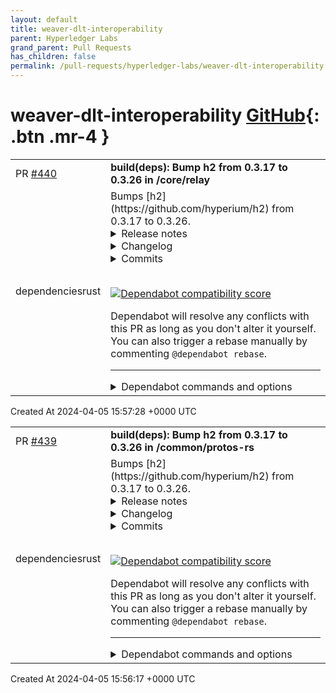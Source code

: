 ```yaml
---
layout: default
title: weaver-dlt-interoperability
parent: Hyperledger Labs
grand_parent: Pull Requests
has_children: false
permalink: /pull-requests/hyperledger-labs/weaver-dlt-interoperability
---
```


# weaver-dlt-interoperability <span class="fs-3 right-align">[GitHub](https://github.com/hyperledger-labs/weaver-dlt-interoperability){: .btn .mr-4 }</span>


<div>
    <table>
        <tr>
            <td>
                PR <a href="https://github.com/hyperledger-labs/weaver-dlt-interoperability/pull/440" class=".btn">#440</a>
            </td>
            <td>
                <b>
                    build(deps): Bump h2 from 0.3.17 to 0.3.26 in /core/relay
                </b>
            </td>
        </tr>
        <tr>
            <td>
                <span class="chip">dependencies</span><span class="chip">rust</span>
            </td>
            <td>
                Bumps [h2](https://github.com/hyperium/h2) from 0.3.17 to 0.3.26.
<details>
<summary>Release notes</summary>
<p><em>Sourced from <a href="https://github.com/hyperium/h2/releases">h2's releases</a>.</em></p>
<blockquote>
<h2>v0.3.26</h2>
<h2>What's Changed</h2>
<ul>
<li>Limit number of CONTINUATION frames for misbehaving connections.</li>
</ul>
<p>See <a href="https://seanmonstar.com/blog/hyper-http2-continuation-flood/">https://seanmonstar.com/blog/hyper-http2-continuation-flood/</a> for more info.</p>
<h2>v0.3.25</h2>
<h2>What's Changed</h2>
<ul>
<li>perf: optimize header list size calculations by <a href="https://github.com/Noah-Kennedy"><code>@​Noah-Kennedy</code></a> in <a href="https://redirect.github.com/hyperium/h2/pull/750">hyperium/h2#750</a></li>
</ul>
<p><strong>Full Changelog</strong>: <a href="https://github.com/hyperium/h2/compare/v0.3.24...v0.3.25">https://github.com/hyperium/h2/compare/v0.3.24...v0.3.25</a></p>
<h2>v0.3.24</h2>
<h2>Fixed</h2>
<ul>
<li>Limit error resets for misbehaving connections.</li>
</ul>
<h2>v0.3.23</h2>
<h2>What's Changed</h2>
<ul>
<li>cherry-pick fix: streams awaiting capacity lockout in <a href="https://redirect.github.com/hyperium/h2/pull/734">hyperium/h2#734</a></li>
</ul>
<h2>v0.3.22</h2>
<h2>What's Changed</h2>
<ul>
<li>Add <code>header_table_size(usize)</code> option to client and server builders.</li>
<li>Improve throughput when vectored IO is not available.</li>
<li>Update indexmap to 2.</li>
</ul>
<h2>New Contributors</h2>
<ul>
<li><a href="https://github.com/tottoto"><code>@​tottoto</code></a> made their first contribution in <a href="https://redirect.github.com/hyperium/h2/pull/714">hyperium/h2#714</a></li>
<li><a href="https://github.com/xiaoyawei"><code>@​xiaoyawei</code></a> made their first contribution in <a href="https://redirect.github.com/hyperium/h2/pull/712">hyperium/h2#712</a></li>
<li><a href="https://github.com/Protryon"><code>@​Protryon</code></a> made their first contribution in <a href="https://redirect.github.com/hyperium/h2/pull/719">hyperium/h2#719</a></li>
<li><a href="https://github.com/4JX"><code>@​4JX</code></a> made their first contribution in <a href="https://redirect.github.com/hyperium/h2/pull/638">hyperium/h2#638</a></li>
<li><a href="https://github.com/vuittont60"><code>@​vuittont60</code></a> made their first contribution in <a href="https://redirect.github.com/hyperium/h2/pull/724">hyperium/h2#724</a></li>
</ul>
<h2>v0.3.21</h2>
<h2>What's Changed</h2>
<ul>
<li>Fix opening of new streams over peer's max concurrent limit.</li>
<li>Fix <code>RecvStream</code> to return data even if it has received a <code>CANCEL</code> stream error.</li>
<li>Update MSRV to 1.63.</li>
</ul>
<h2>New Contributors</h2>
<ul>
<li><a href="https://github.com/DDtKey"><code>@​DDtKey</code></a> made their first contribution in <a href="https://redirect.github.com/hyperium/h2/pull/703">hyperium/h2#703</a></li>
<li><a href="https://github.com/jwilm"><code>@​jwilm</code></a> made their first contribution in <a href="https://redirect.github.com/hyperium/h2/pull/707">hyperium/h2#707</a></li>
</ul>
<h2>v0.3.20</h2>
<h2>Bug Fixes</h2>
<!-- raw HTML omitted -->
</blockquote>
<p>... (truncated)</p>
</details>
<details>
<summary>Changelog</summary>
<p><em>Sourced from <a href="https://github.com/hyperium/h2/blob/v0.3.26/CHANGELOG.md">h2's changelog</a>.</em></p>
<blockquote>
<h1>0.3.26 (April 3, 2024)</h1>
<ul>
<li>Limit number of CONTINUATION frames for misbehaving connections.</li>
</ul>
<h1>0.3.25 (March 15, 2024)</h1>
<ul>
<li>Improve performance decoding many headers.</li>
</ul>
<h1>0.3.24 (January 17, 2024)</h1>
<ul>
<li>Limit error resets for misbehaving connections.</li>
</ul>
<h1>0.3.23 (January 10, 2024)</h1>
<ul>
<li>Backport fix from 0.4.1 for stream capacity assignment.</li>
</ul>
<h1>0.3.22 (November 15, 2023)</h1>
<ul>
<li>Add <code>header_table_size(usize)</code> option to client and server builders.</li>
<li>Improve throughput when vectored IO is not available.</li>
<li>Update indexmap to 2.</li>
</ul>
<h1>0.3.21 (August 21, 2023)</h1>
<ul>
<li>Fix opening of new streams over peer's max concurrent limit.</li>
<li>Fix <code>RecvStream</code> to return data even if it has received a <code>CANCEL</code> stream error.</li>
<li>Update MSRV to 1.63.</li>
</ul>
<h1>0.3.20 (June 26, 2023)</h1>
<ul>
<li>Fix panic if a server received a request with a <code>:status</code> pseudo header in the 1xx range.</li>
<li>Fix panic if a reset stream had pending push promises that were more than allowed.</li>
<li>Fix potential flow control overflow by subtraction, instead returning a connection error.</li>
</ul>
<h1>0.3.19 (May 12, 2023)</h1>
<ul>
<li>Fix counting reset streams when triggered by a GOAWAY.</li>
<li>Send <code>too_many_resets</code> in opaque debug data of GOAWAY when too many resets received.</li>
</ul>
<h1>0.3.18 (April 17, 2023)</h1>
<ul>
<li>Fix panic because of opposite check in <code>is_remote_local()</code>.</li>
</ul>
</blockquote>
</details>
<details>
<summary>Commits</summary>
<ul>
<li><a href="https://github.com/hyperium/h2/commit/357127e279c06935830fe2140378312eac801494"><code>357127e</code></a> v0.3.26</li>
<li><a href="https://github.com/hyperium/h2/commit/1a357aaefc7243fdfa9442f45d90be17794a4004"><code>1a357aa</code></a> fix: limit number of CONTINUATION frames allowed</li>
<li><a href="https://github.com/hyperium/h2/commit/5b6c9e0da092728d702dff3607626aafb7809d77"><code>5b6c9e0</code></a> refactor: cleanup new unused warnings (<a href="https://redirect.github.com/hyperium/h2/issues/757">#757</a>)</li>
<li><a href="https://github.com/hyperium/h2/commit/3a798327211345b9b2bf797e2e4f3aca4e0ddfee"><code>3a79832</code></a> v0.3.25</li>
<li><a href="https://github.com/hyperium/h2/commit/94e80b1c72bec282bb5d13596803e6fb341fec4c"><code>94e80b1</code></a> perf: optimize header list size calculations (<a href="https://redirect.github.com/hyperium/h2/issues/750">#750</a>)</li>
<li><a href="https://github.com/hyperium/h2/commit/7243ab5854b2375213a5a2cdfd543f1d669661e2"><code>7243ab5</code></a> Prepare v0.3.24</li>
<li><a href="https://github.com/hyperium/h2/commit/d919cd6fd8e0f4f5d1f6282fab0b38a1b4bf999c"><code>d919cd6</code></a> streams: limit error resets for misbehaving connections</li>
<li><a href="https://github.com/hyperium/h2/commit/a7eb14a487c0094187314fca63cfe4de4d3d78ef"><code>a7eb14a</code></a> v0.3.23</li>
<li><a href="https://github.com/hyperium/h2/commit/b668c7fbe22e0cb4a76b0a67498cbb4d0aacbc75"><code>b668c7f</code></a> fix: streams awaiting capacity lockout (<a href="https://redirect.github.com/hyperium/h2/issues/730">#730</a>) (<a href="https://redirect.github.com/hyperium/h2/issues/734">#734</a>)</li>
<li><a href="https://github.com/hyperium/h2/commit/0f412d8b9c8d309966197873ad1d065adc23c794"><code>0f412d8</code></a> v0.3.22</li>
<li>Additional commits viewable in <a href="https://github.com/hyperium/h2/compare/v0.3.17...v0.3.26">compare view</a></li>
</ul>
</details>
<br />


[![Dependabot compatibility score](https://dependabot-badges.githubapp.com/badges/compatibility_score?dependency-name=h2&package-manager=cargo&previous-version=0.3.17&new-version=0.3.26)](https://docs.github.com/en/github/managing-security-vulnerabilities/about-dependabot-security-updates#about-compatibility-scores)

Dependabot will resolve any conflicts with this PR as long as you don't alter it yourself. You can also trigger a rebase manually by commenting `@dependabot rebase`.

[//]: # (dependabot-automerge-start)
[//]: # (dependabot-automerge-end)

---

<details>
<summary>Dependabot commands and options</summary>
<br />

You can trigger Dependabot actions by commenting on this PR:
- `@dependabot rebase` will rebase this PR
- `@dependabot recreate` will recreate this PR, overwriting any edits that have been made to it
- `@dependabot merge` will merge this PR after your CI passes on it
- `@dependabot squash and merge` will squash and merge this PR after your CI passes on it
- `@dependabot cancel merge` will cancel a previously requested merge and block automerging
- `@dependabot reopen` will reopen this PR if it is closed
- `@dependabot close` will close this PR and stop Dependabot recreating it. You can achieve the same result by closing it manually
- `@dependabot show <dependency name> ignore conditions` will show all of the ignore conditions of the specified dependency
- `@dependabot ignore this major version` will close this PR and stop Dependabot creating any more for this major version (unless you reopen the PR or upgrade to it yourself)
- `@dependabot ignore this minor version` will close this PR and stop Dependabot creating any more for this minor version (unless you reopen the PR or upgrade to it yourself)
- `@dependabot ignore this dependency` will close this PR and stop Dependabot creating any more for this dependency (unless you reopen the PR or upgrade to it yourself)
You can disable automated security fix PRs for this repo from the [Security Alerts page](https://github.com/hyperledger-labs/weaver-dlt-interoperability/network/alerts).

</details>
            </td>
        </tr>
    </table>
    <div class="right-align">
        Created At 2024-04-05 15:57:28 +0000 UTC
    </div>
</div>

<div>
    <table>
        <tr>
            <td>
                PR <a href="https://github.com/hyperledger-labs/weaver-dlt-interoperability/pull/439" class=".btn">#439</a>
            </td>
            <td>
                <b>
                    build(deps): Bump h2 from 0.3.17 to 0.3.26 in /common/protos-rs
                </b>
            </td>
        </tr>
        <tr>
            <td>
                <span class="chip">dependencies</span><span class="chip">rust</span>
            </td>
            <td>
                Bumps [h2](https://github.com/hyperium/h2) from 0.3.17 to 0.3.26.
<details>
<summary>Release notes</summary>
<p><em>Sourced from <a href="https://github.com/hyperium/h2/releases">h2's releases</a>.</em></p>
<blockquote>
<h2>v0.3.26</h2>
<h2>What's Changed</h2>
<ul>
<li>Limit number of CONTINUATION frames for misbehaving connections.</li>
</ul>
<p>See <a href="https://seanmonstar.com/blog/hyper-http2-continuation-flood/">https://seanmonstar.com/blog/hyper-http2-continuation-flood/</a> for more info.</p>
<h2>v0.3.25</h2>
<h2>What's Changed</h2>
<ul>
<li>perf: optimize header list size calculations by <a href="https://github.com/Noah-Kennedy"><code>@​Noah-Kennedy</code></a> in <a href="https://redirect.github.com/hyperium/h2/pull/750">hyperium/h2#750</a></li>
</ul>
<p><strong>Full Changelog</strong>: <a href="https://github.com/hyperium/h2/compare/v0.3.24...v0.3.25">https://github.com/hyperium/h2/compare/v0.3.24...v0.3.25</a></p>
<h2>v0.3.24</h2>
<h2>Fixed</h2>
<ul>
<li>Limit error resets for misbehaving connections.</li>
</ul>
<h2>v0.3.23</h2>
<h2>What's Changed</h2>
<ul>
<li>cherry-pick fix: streams awaiting capacity lockout in <a href="https://redirect.github.com/hyperium/h2/pull/734">hyperium/h2#734</a></li>
</ul>
<h2>v0.3.22</h2>
<h2>What's Changed</h2>
<ul>
<li>Add <code>header_table_size(usize)</code> option to client and server builders.</li>
<li>Improve throughput when vectored IO is not available.</li>
<li>Update indexmap to 2.</li>
</ul>
<h2>New Contributors</h2>
<ul>
<li><a href="https://github.com/tottoto"><code>@​tottoto</code></a> made their first contribution in <a href="https://redirect.github.com/hyperium/h2/pull/714">hyperium/h2#714</a></li>
<li><a href="https://github.com/xiaoyawei"><code>@​xiaoyawei</code></a> made their first contribution in <a href="https://redirect.github.com/hyperium/h2/pull/712">hyperium/h2#712</a></li>
<li><a href="https://github.com/Protryon"><code>@​Protryon</code></a> made their first contribution in <a href="https://redirect.github.com/hyperium/h2/pull/719">hyperium/h2#719</a></li>
<li><a href="https://github.com/4JX"><code>@​4JX</code></a> made their first contribution in <a href="https://redirect.github.com/hyperium/h2/pull/638">hyperium/h2#638</a></li>
<li><a href="https://github.com/vuittont60"><code>@​vuittont60</code></a> made their first contribution in <a href="https://redirect.github.com/hyperium/h2/pull/724">hyperium/h2#724</a></li>
</ul>
<h2>v0.3.21</h2>
<h2>What's Changed</h2>
<ul>
<li>Fix opening of new streams over peer's max concurrent limit.</li>
<li>Fix <code>RecvStream</code> to return data even if it has received a <code>CANCEL</code> stream error.</li>
<li>Update MSRV to 1.63.</li>
</ul>
<h2>New Contributors</h2>
<ul>
<li><a href="https://github.com/DDtKey"><code>@​DDtKey</code></a> made their first contribution in <a href="https://redirect.github.com/hyperium/h2/pull/703">hyperium/h2#703</a></li>
<li><a href="https://github.com/jwilm"><code>@​jwilm</code></a> made their first contribution in <a href="https://redirect.github.com/hyperium/h2/pull/707">hyperium/h2#707</a></li>
</ul>
<h2>v0.3.20</h2>
<h2>Bug Fixes</h2>
<!-- raw HTML omitted -->
</blockquote>
<p>... (truncated)</p>
</details>
<details>
<summary>Changelog</summary>
<p><em>Sourced from <a href="https://github.com/hyperium/h2/blob/v0.3.26/CHANGELOG.md">h2's changelog</a>.</em></p>
<blockquote>
<h1>0.3.26 (April 3, 2024)</h1>
<ul>
<li>Limit number of CONTINUATION frames for misbehaving connections.</li>
</ul>
<h1>0.3.25 (March 15, 2024)</h1>
<ul>
<li>Improve performance decoding many headers.</li>
</ul>
<h1>0.3.24 (January 17, 2024)</h1>
<ul>
<li>Limit error resets for misbehaving connections.</li>
</ul>
<h1>0.3.23 (January 10, 2024)</h1>
<ul>
<li>Backport fix from 0.4.1 for stream capacity assignment.</li>
</ul>
<h1>0.3.22 (November 15, 2023)</h1>
<ul>
<li>Add <code>header_table_size(usize)</code> option to client and server builders.</li>
<li>Improve throughput when vectored IO is not available.</li>
<li>Update indexmap to 2.</li>
</ul>
<h1>0.3.21 (August 21, 2023)</h1>
<ul>
<li>Fix opening of new streams over peer's max concurrent limit.</li>
<li>Fix <code>RecvStream</code> to return data even if it has received a <code>CANCEL</code> stream error.</li>
<li>Update MSRV to 1.63.</li>
</ul>
<h1>0.3.20 (June 26, 2023)</h1>
<ul>
<li>Fix panic if a server received a request with a <code>:status</code> pseudo header in the 1xx range.</li>
<li>Fix panic if a reset stream had pending push promises that were more than allowed.</li>
<li>Fix potential flow control overflow by subtraction, instead returning a connection error.</li>
</ul>
<h1>0.3.19 (May 12, 2023)</h1>
<ul>
<li>Fix counting reset streams when triggered by a GOAWAY.</li>
<li>Send <code>too_many_resets</code> in opaque debug data of GOAWAY when too many resets received.</li>
</ul>
<h1>0.3.18 (April 17, 2023)</h1>
<ul>
<li>Fix panic because of opposite check in <code>is_remote_local()</code>.</li>
</ul>
</blockquote>
</details>
<details>
<summary>Commits</summary>
<ul>
<li><a href="https://github.com/hyperium/h2/commit/357127e279c06935830fe2140378312eac801494"><code>357127e</code></a> v0.3.26</li>
<li><a href="https://github.com/hyperium/h2/commit/1a357aaefc7243fdfa9442f45d90be17794a4004"><code>1a357aa</code></a> fix: limit number of CONTINUATION frames allowed</li>
<li><a href="https://github.com/hyperium/h2/commit/5b6c9e0da092728d702dff3607626aafb7809d77"><code>5b6c9e0</code></a> refactor: cleanup new unused warnings (<a href="https://redirect.github.com/hyperium/h2/issues/757">#757</a>)</li>
<li><a href="https://github.com/hyperium/h2/commit/3a798327211345b9b2bf797e2e4f3aca4e0ddfee"><code>3a79832</code></a> v0.3.25</li>
<li><a href="https://github.com/hyperium/h2/commit/94e80b1c72bec282bb5d13596803e6fb341fec4c"><code>94e80b1</code></a> perf: optimize header list size calculations (<a href="https://redirect.github.com/hyperium/h2/issues/750">#750</a>)</li>
<li><a href="https://github.com/hyperium/h2/commit/7243ab5854b2375213a5a2cdfd543f1d669661e2"><code>7243ab5</code></a> Prepare v0.3.24</li>
<li><a href="https://github.com/hyperium/h2/commit/d919cd6fd8e0f4f5d1f6282fab0b38a1b4bf999c"><code>d919cd6</code></a> streams: limit error resets for misbehaving connections</li>
<li><a href="https://github.com/hyperium/h2/commit/a7eb14a487c0094187314fca63cfe4de4d3d78ef"><code>a7eb14a</code></a> v0.3.23</li>
<li><a href="https://github.com/hyperium/h2/commit/b668c7fbe22e0cb4a76b0a67498cbb4d0aacbc75"><code>b668c7f</code></a> fix: streams awaiting capacity lockout (<a href="https://redirect.github.com/hyperium/h2/issues/730">#730</a>) (<a href="https://redirect.github.com/hyperium/h2/issues/734">#734</a>)</li>
<li><a href="https://github.com/hyperium/h2/commit/0f412d8b9c8d309966197873ad1d065adc23c794"><code>0f412d8</code></a> v0.3.22</li>
<li>Additional commits viewable in <a href="https://github.com/hyperium/h2/compare/v0.3.17...v0.3.26">compare view</a></li>
</ul>
</details>
<br />


[![Dependabot compatibility score](https://dependabot-badges.githubapp.com/badges/compatibility_score?dependency-name=h2&package-manager=cargo&previous-version=0.3.17&new-version=0.3.26)](https://docs.github.com/en/github/managing-security-vulnerabilities/about-dependabot-security-updates#about-compatibility-scores)

Dependabot will resolve any conflicts with this PR as long as you don't alter it yourself. You can also trigger a rebase manually by commenting `@dependabot rebase`.

[//]: # (dependabot-automerge-start)
[//]: # (dependabot-automerge-end)

---

<details>
<summary>Dependabot commands and options</summary>
<br />

You can trigger Dependabot actions by commenting on this PR:
- `@dependabot rebase` will rebase this PR
- `@dependabot recreate` will recreate this PR, overwriting any edits that have been made to it
- `@dependabot merge` will merge this PR after your CI passes on it
- `@dependabot squash and merge` will squash and merge this PR after your CI passes on it
- `@dependabot cancel merge` will cancel a previously requested merge and block automerging
- `@dependabot reopen` will reopen this PR if it is closed
- `@dependabot close` will close this PR and stop Dependabot recreating it. You can achieve the same result by closing it manually
- `@dependabot show <dependency name> ignore conditions` will show all of the ignore conditions of the specified dependency
- `@dependabot ignore this major version` will close this PR and stop Dependabot creating any more for this major version (unless you reopen the PR or upgrade to it yourself)
- `@dependabot ignore this minor version` will close this PR and stop Dependabot creating any more for this minor version (unless you reopen the PR or upgrade to it yourself)
- `@dependabot ignore this dependency` will close this PR and stop Dependabot creating any more for this dependency (unless you reopen the PR or upgrade to it yourself)
You can disable automated security fix PRs for this repo from the [Security Alerts page](https://github.com/hyperledger-labs/weaver-dlt-interoperability/network/alerts).

</details>
            </td>
        </tr>
    </table>
    <div class="right-align">
        Created At 2024-04-05 15:56:17 +0000 UTC
    </div>
</div>

